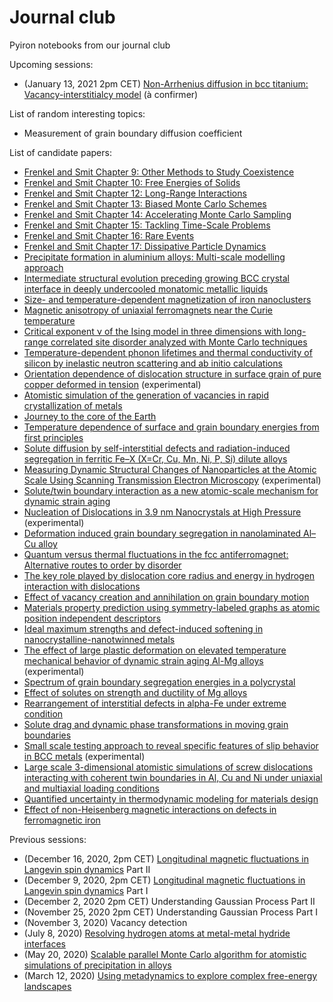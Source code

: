 # Journal club
Pyiron notebooks from our journal club

Upcoming sessions:

- (January 13, 2021 2pm CET) [Non-Arrhenius diffusion in bcc titanium: Vacancy-interstitialcy model](https://journals.aps.org/prb/abstract/10.1103/PhysRevB.102.184110) (à confirmer)

List of random interesting topics:

- Measurement of grain boundary diffusion coefficient

List of candidate papers:

- [Frenkel and Smit Chapter 9: Other Methods to Study Coexistence](https://www.sciencedirect.com/book/9780122673511/understanding-molecular-simulation)
- [Frenkel and Smit Chapter 10: Free Energies of Solids](https://www.sciencedirect.com/book/9780122673511/understanding-molecular-simulation)
- [Frenkel and Smit Chapter 12: Long-Range Interactions](https://www.sciencedirect.com/book/9780122673511/understanding-molecular-simulation)
- [Frenkel and Smit Chapter 13: Biased Monte Carlo Schemes](https://www.sciencedirect.com/book/9780122673511/understanding-molecular-simulation)
- [Frenkel and Smit Chapter 14: Accelerating Monte Carlo Sampling](https://www.sciencedirect.com/book/9780122673511/understanding-molecular-simulation)
- [Frenkel and Smit Chapter 15: Tackling Time-Scale Problems](https://www.sciencedirect.com/book/9780122673511/understanding-molecular-simulation)
- [Frenkel and Smit Chapter 16: Rare Events](https://www.sciencedirect.com/book/9780122673511/understanding-molecular-simulation)
- [Frenkel and Smit Chapter 17: Dissipative Particle Dynamics](https://www.sciencedirect.com/book/9780122673511/understanding-molecular-simulation)
- [Precipitate formation in aluminium alloys: Multi-scale modelling approach](https://www.sciencedirect.com/science/article/pii/S1359645420303979)
- [Intermediate structural evolution preceding growing BCC crystal interface in deeply undercooled monatomic metallic liquids](https://www.sciencedirect.com/science/article/pii/S1359645420308740)
- [Size- and temperature-dependent magnetization of iron nanoclusters](https://journals.aps.org/prb/abstract/10.1103/PhysRevB.102.184426)
- [Magnetic anisotropy of uniaxial ferromagnets near the Curie temperature](https://journals.aps.org/prb/abstract/10.1103/PhysRevB.102.174436)
- [Critical exponent ν of the Ising model in three dimensions with long-range correlated site disorder analyzed with Monte Carlo techniques](https://journals.aps.org/prb/abstract/10.1103/PhysRevB.102.174206)
- [Temperature-dependent phonon lifetimes and thermal conductivity of silicon by inelastic neutron scattering and ab initio calculations](https://journals.aps.org/prb/abstract/10.1103/PhysRevB.102.174311)
- [Orientation dependence of dislocation structure in surface grain of pure copper deformed in tension](https://www.sciencedirect.com/science/article/pii/S1359645420308910) (experimental)
- [Atomistic simulation of the generation of vacancies in rapid crystallization of metals](https://www.sciencedirect.com/science/article/pii/S135964542030882X)
- [Journey to the core of the Earth](https://www.nature.com/articles/s41578-020-0211-3)
- [Temperature dependence of surface and grain boundary energies from first principles](https://journals.aps.org/prb/abstract/10.1103/PhysRevB.101.174103)
- [Solute diffusion by self-interstitial defects and radiation-induced segregation in ferritic Fe–X (X=Cr, Cu, Mn, Ni, P, Si) dilute alloys](https://www.sciencedirect.com/science/article/pii/S1359645420302251)
- [Measuring Dynamic Structural Changes of Nanoparticles at the Atomic Scale Using Scanning Transmission Electron Microscopy](https://journals.aps.org/prl/abstract/10.1103/PhysRevLett.124.106105) (experimental)
- [Solute/twin boundary interaction as a new atomic-scale mechanism for dynamic strain aging](https://www.sciencedirect.com/science/article/pii/S1359645420300926)
- [Nucleation of Dislocations in 3.9 nm Nanocrystals at High Pressure](https://journals.aps.org/prl/abstract/10.1103/PhysRevLett.124.106104) (experimental)
- [Deformation induced grain boundary segregation in nanolaminated Al–Cu alloy](https://www.sciencedirect.com/science/article/pii/S1359645419306986)
- [Quantum versus thermal fluctuations in the fcc antiferromagnet: Alternative routes to order by disorder](https://journals.aps.org/prb/abstract/10.1103/PhysRevB.102.220405)
- [The key role played by dislocation core radius and energy in hydrogen interaction with dislocations](https://www.sciencedirect.com/science/article/abs/pii/S1359645419308729)
- [Effect of vacancy creation and annihilation on grain boundary motion](https://www.sciencedirect.com/science/article/abs/pii/S1359645419307839)
- [Materials property prediction using symmetry-labeled graphs as atomic position independent descriptors](https://journals.aps.org/prb/abstract/10.1103/PhysRevB.100.104114)
- [Ideal maximum strengths and defect-induced softening in nanocrystalline-nanotwinned metals](https://www.nature.com/articles/s41563-019-0484-3)
- [The effect of large plastic deformation on elevated temperature mechanical behavior of dynamic strain aging Al-Mg alloys](https://www.sciencedirect.com/science/article/abs/pii/S1359645419306147) (experimental)
- [Spectrum of grain boundary segregation energies in a polycrystal](https://www.sciencedirect.com/science/article/abs/pii/S135964541930624X)
- [Effect of solutes on strength and ductility of Mg alloys](https://www.sciencedirect.com/science/article/abs/pii/S1359645419306081)
- [Rearrangement of interstitial defects in alpha-Fe under extreme condition](https://www.sciencedirect.com/science/article/abs/pii/S1359645419305877)
- [Solute drag and dynamic phase transformations in moving grain boundaries](https://www.sciencedirect.com/science/article/abs/pii/S135964541930566X)
- [Small scale testing approach to reveal specific features of slip behavior in BCC metals](https://www.sciencedirect.com/science/article/abs/pii/S1359645419303155) (experimental)
- [Large scale 3-dimensional atomistic simulations of screw dislocations interacting with coherent twin boundaries in Al, Cu and Ni under uniaxial and multiaxial loading conditions](https://www.sciencedirect.com/science/article/pii/S1359645419303076)
- [Quantified uncertainty in thermodynamic modeling for materials design](https://www.sciencedirect.com/science/article/abs/pii/S1359645419302915)
- [Effect of non-Heisenberg magnetic interactions on defects in ferromagnetic iron](https://journals.aps.org/prb/abstract/10.1103/PhysRevB.102.224106)

Previous sessions:

- (December 16, 2020, 2pm CET) [Longitudinal magnetic fluctuations in Langevin spin dynamics](https://journals.aps.org/prb/abstract/10.1103/PhysRevB.86.054416) Part II
- (December 9, 2020, 2pm CET) [Longitudinal magnetic fluctuations in Langevin spin dynamics](https://journals.aps.org/prb/abstract/10.1103/PhysRevB.86.054416) Part I
- (December 2, 2020 2pm CET) Understanding Gaussian Process Part II
- (November 25, 2020 2pm CET) Understanding Gaussian Process Part I
- (November 3, 2020) Vacancy detection
- (July 8, 2020) [Resolving hydrogen atoms at metal-metal hydride interfaces](https://advances.sciencemag.org/content/6/5/eaay4312)
- (May 20, 2020) [Scalable parallel Monte Carlo algorithm for atomistic simulations of precipitation in alloys](https://journals.aps.org/prb/abstract/10.1103/PhysRevB.85.184203)
- (March 12, 2020) [Using metadynamics to explore complex free-energy landscapes](https://www.nature.com/articles/s42254-020-0153-0)
